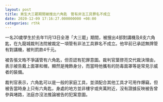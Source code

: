 ```yaml
---
layout: post
title: 男生大三罷期間被搜出六角匙　管有非法工具罪名不成立
date: 2020-12-09 17:16:27.000000000 +08:00
categories: rthk
---
```


一名20歲學生於去年11月13日全港「大三罷」期間，被搜出4部對講機及8支六角匙，在九龍城裁判法院被裁定一項管有非法工具罪名不成立。他早前已承認無牌管有對講機，被判罰款4千元。

被告張文皓不爭議管有六角匙，但否認有犯罪意圖。裁判官葉啓亮交代裁決理由，表示被告戴上面罩和帽，顯然是掩飾身分，而當時他攜有的防毒面罩等是常見示威者的裝備。

裁判官表示，六角匙可以是一般的家庭工具，並須配合其他工具才可用作爆竊，但被告當時身上只有六角匙，身處的地方並非樓宇或夾萬附近，沒有證據反映被告曾參與堵路，法庭亦沒法推論被告的犯案意圖。
